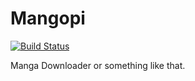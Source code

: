Mangopi
=======

[![Build Status](https://travis-ci.org/CristinaSilvaEng/Mangopy.svg?branch=master)](https://travis-ci.org/CristinaSilvaEng/Mangopy)

Manga Downloader or something like that.
